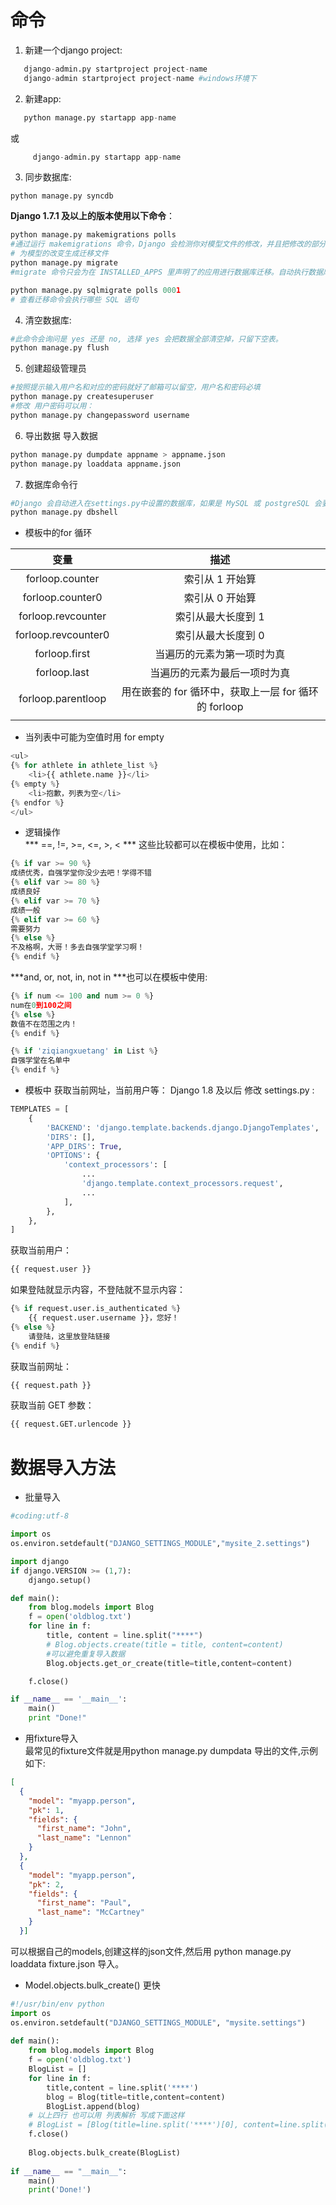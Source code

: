 # 命令
1. 新建一个django project:  
 ```python
    django-admin.py startproject project-name 
    django-admin startproject project-name #windows环境下
```
2. 新建app:       
 ```python
    python manage.py startapp app-name
```
或 
```python
     django-admin.py startapp app-name
```     
3. 同步数据库:   
> 
```
python manage.py syncdb
```   
**Django 1.7.1 及以上的版本使用以下命令**：  
```python
python manage.py makemigrations polls
#通过运行 makemigrations 命令，Django 会检测你对模型文件的修改，并且把修改的部分储存为一次 "迁移".迁移是 Django 对于模型定义（也就是 数据库结构）的变化的储存形式.
# 为模型的改变生成迁移文件
python manage.py migrate
#migrate 命令只会为在 INSTALLED_APPS 里声明了的应用进行数据库迁移。自动执行数据库迁移并同步管理你的数据库结构的命令
```
```python
python manage.py sqlmigrate polls 0001
# 查看迁移命令会执行哪些 SQL 语句
```
 

4. 清空数据库:   
```python
#此命令会询问是 yes 还是 no, 选择 yes 会把数据全部清空掉，只留下空表。
python manage.py flush
```
5. 创建超级管理员
 ```python
#按照提示输入用户名和对应的密码就好了邮箱可以留空，用户名和密码必填
python manage.py createsuperuser
#修改 用户密码可以用：
python manage.py changepassword username
```
6. 导出数据 导入数据
```python
python manage.py dumpdate appname > appname.json
python manage.py loaddata appname.json
```
7. 数据库命令行
```python
#Django 会自动进入在settings.py中设置的数据库，如果是 MySQL 或 postgreSQL 会要求输入数据库用户密码。在这个终端可以执行数据库的SQL语句。
python manage.py dbshell
```


- 模板中的for 循环        

变量                     |   描述
:---:                   |   :---:
forloop.counter         |   索引从 1 开始算
forloop.counter0        |   索引从 0 开始算
forloop.revcounter	    |   索引从最大长度到 1
forloop.revcounter0     |   索引从最大长度到 0
forloop.first           |   当遍历的元素为第一项时为真
forloop.last            |   当遍历的元素为最后一项时为真
forloop.parentloop      |   用在嵌套的 for 循环中，获取上一层 for 循环的 forloop
                        |
- 当列表中可能为空值时用 for  empty
```python
<ul>
{% for athlete in athlete_list %}
    <li>{{ athlete.name }}</li>
{% empty %}
    <li>抱歉，列表为空</li>
{% endfor %}
</ul>
```
                        
- 逻辑操作      
*** ==, !=, >=, <=, >, < *** 这些比较都可以在模板中使用，比如：  
```python
{% if var >= 90 %}
成绩优秀，自强学堂你没少去吧！学得不错
{% elif var >= 80 %}
成绩良好
{% elif var >= 70 %}
成绩一般
{% elif var >= 60 %}
需要努力
{% else %}
不及格啊，大哥！多去自强学堂学习啊！
{% endif %}
```
***and, or, not, in, not in ***也可以在模板中使用:   
```python
{% if num <= 100 and num >= 0 %}
num在0到100之间
{% else %}
数值不在范围之内！
{% endif %}
```
```python
{% if 'ziqiangxuetang' in List %}
自强学堂在名单中
{% endif %}
```
- 模板中 获取当前网址，当前用户等： 
Django 1.8 及以后 修改 settings.py :
```python
TEMPLATES = [
    {
        'BACKEND': 'django.template.backends.django.DjangoTemplates',
        'DIRS': [],
        'APP_DIRS': True,
        'OPTIONS': {
            'context_processors': [
                ...
                'django.template.context_processors.request',
                ...
            ],
        },
    },
]
```
获取当前用户：
```python
{{ request.user }}
```
如果登陆就显示内容，不登陆就不显示内容：
```python
{% if request.user.is_authenticated %}
    {{ request.user.username }}，您好！
{% else %}
    请登陆，这里放登陆链接
{% endif %}
```
获取当前网址：
```python
{{ request.path }}
```
获取当前 GET 参数：
```python
{{ request.GET.urlencode }}
```

# 数据导入方法
- 批量导入

```python
#coding:utf-8

import os
os.environ.setdefault("DJANGO_SETTINGS_MODULE","mysite_2.settings")

import django
if django.VERSION >= (1,7):
    django.setup()

def main():
    from blog.models import Blog
    f = open('oldblog.txt')
    for line in f:
        title, content = line.split("****")
        # Blog.objects.create(title = title, content=content)
        #可以避免重复导入数据
        Blog.objects.get_or_create(title=title,content=content)

    f.close()

if __name__ == '__main__':
    main()
    print "Done!"
```
- 用fixture导入      
最常见的fixture文件就是用python manage.py dumpdata 导出的文件,示例如下:   
```json
[
  {
    "model": "myapp.person",
    "pk": 1,
    "fields": {
      "first_name": "John",
      "last_name": "Lennon"
    }
  },
  {
    "model": "myapp.person",
    "pk": 2,
    "fields": {
      "first_name": "Paul",
      "last_name": "McCartney"
    }
  }]
```
可以根据自己的models,创建这样的json文件,然后用 python manage.py loaddata fixture.json 导入。

- Model.objects.bulk_create() 更快    

```python
#!/usr/bin/env python
import os
os.environ.setdefault("DJANGO_SETTINGS_MODULE", "mysite.settings")
 
def main():
    from blog.models import Blog
    f = open('oldblog.txt')
    BlogList = []
    for line in f:
        title,content = line.split('****')
        blog = Blog(title=title,content=content)
        BlogList.append(blog)
    # 以上四行 也可以用 列表解析 写成下面这样
    # BlogList = [Blog(title=line.split('****')[0], content=line.split('****')[1]) for line in f]
    f.close()
     
    Blog.objects.bulk_create(BlogList)
 
if __name__ == "__main__":
    main()
    print('Done!')
```

